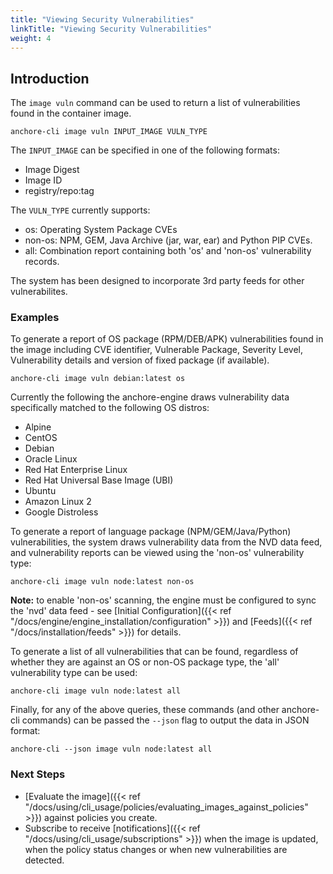 ```yaml
---
title: "Viewing Security Vulnerabilities"
linkTitle: "Viewing Security Vulnerabilities"
weight: 4
---
```


## Introduction

The `image vuln` command can be used to return a list of vulnerabilities found in the container image.

`anchore-cli image vuln INPUT_IMAGE VULN_TYPE`

The `INPUT_IMAGE` can be specified in one of the following formats:

- Image Digest
- Image ID
- registry/repo:tag

The `VULN_TYPE` currently supports:

- os: Operating System Package CVEs
- non-os: NPM, GEM, Java Archive (jar, war, ear) and Python PIP CVEs.
- all: Combination report containing both 'os' and 'non-os' vulnerability records. 

The system has been designed to incorporate 3rd party feeds for other vulnerabilites.

### Examples

To generate a report of OS package (RPM/DEB/APK) vulnerabilities found in the image including CVE identifier, Vulnerable Package, Severity Level, Vulnerability details and version of fixed package (if available).

`anchore-cli image vuln debian:latest os`

Currently the following the anchore-engine draws vulnerability data specifically matched to the following OS distros:

- Alpine
- CentOS
- Debian
- Oracle Linux
- Red Hat Enterprise Linux
- Red Hat Universal Base Image (UBI)
- Ubuntu
- Amazon Linux 2
- Google Distroless

To generate a report of language package (NPM/GEM/Java/Python) vulnerabilities, the system draws vulnerability data from the NVD data feed, and vulnerability reports can be viewed using the 'non-os' vulnerability type:

`anchore-cli image vuln node:latest non-os`

**Note:** to enable 'non-os' scanning, the engine must be configured to sync the 'nvd' data feed - see [Initial Configuration]({{< ref "/docs/engine/engine_installation/configuration" >}}) and [Feeds]({{< ref "/docs/installation/feeds" >}}) for details.

To generate a list of all vulnerabilities that can be found, regardless of whether they are against an OS or non-OS package type, the 'all' vulnerability type can be used:

`anchore-cli image vuln node:latest all`

Finally, for any of the above queries, these commands (and other anchore-cli commands) can be passed the `--json` flag to output the data in JSON format:

`anchore-cli --json image vuln node:latest all`

### Next Steps

- [Evaluate the image]({{< ref "/docs/using/cli_usage/policies/evaluating_images_against_policies" >}}) against policies you create.
- Subscribe to receive [notifications]({{< ref "/docs/using/cli_usage/subscriptions" >}}) when the image is updated, when the policy status changes or when new vulnerabilities are detected.





